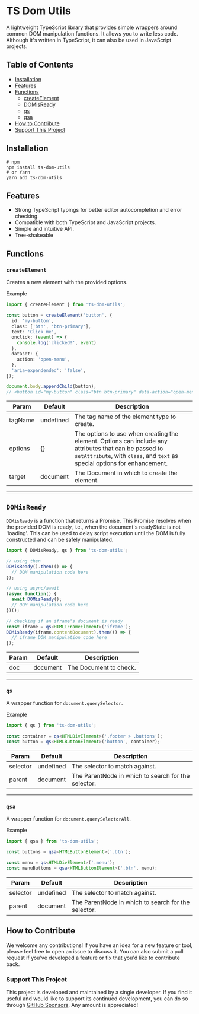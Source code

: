 # TS Dom Utils
A lightweight TypeScript library that provides simple wrappers around common DOM manipulation functions.
It allows you to write less code.
Although it's written in TypeScript, it can also be used in JavaScript projects.

## Table of Contents


- [Installation](#installation)
- [Features](#features)
- [Functions](#functions)
    - [createElement](#createelement)
    - [DOMisReady](#domisready)
    - [qs](#qs)
    - [qsa](#qsa)
- [How to Contribute](#how-to-contribute)
- [Support This Project](#support-this-project)

## Installation

```shell
# npm
npm install ts-dom-utils
# or Yarn
yarn add ts-dom-utils
```

## Features
- Strong TypeScript typings for better editor autocompletion and error checking.
- Compatible with both TypeScript and JavaScript projects.
- Simple and intuitive API.
- Tree-shakeable


## Functions

### `createElement`
Creates a new element with the provided options.

Example
```typescript
import { createElement } from 'ts-dom-utils';

const button = createElement('button', {
  id: 'my-button',
  class: ['btn', 'btn-primary'],
  text: 'Click me',
  onclick: (event) => {
    console.log('clicked!', event)
  },
  dataset: {
    action: 'open-menu',
  },
  'aria-expandended': 'false',
});

document.body.appendChild(button);
// <button id="my-button" class="btn btn-primary" data-action="open-menu" aria-expandended="false">Click me</button>
```

| Param   | Default   | Description                                                                                                                                                                         |
|---------|-----------|-------------------------------------------------------------------------------------------------------------------------------------------------------------------------------------|
| tagName | undefined | The tag name of the element type to create.                                                                                                                                         |
| options | {}        | The options to use when creating the element. Options can include any attributes that can be passed to `setAttribute`, with `class`, and `text` as special options for enhancement. |
| target  | document  | The Document in which to create the element.                                                                                                                                        |
---

## `DOMisReady`
`DOMisReady` is a function that returns a Promise. This Promise resolves when the provided DOM is ready, i.e., when the document's readyState is not 'loading'. This can be used to delay script execution until the DOM is fully constructed and can be safely manipulated.
```typescript
import { DOMisReady, qs } from 'ts-dom-utils';

// using then
DOMisReady().then(() => {
  // DOM manipulation code here
});

// using async/await
(async function() {
  await DOMisReady();
  // DOM manipulation code here
})();

// checking if an iframe's document is ready
const iframe = qs<HTMLIFrameElement>('iframe');
DOMisReady(iframe.contentDocument).then(() => {
  // iframe DOM manipulation code here
});

```
| Param | Default   | Description             |
|-------|-----------|-------------------------|
| doc   | document  | The Document to check.  |
---

### `qs`
A wrapper function for `document.querySelector`.

Example
```typescript
import { qs } from 'ts-dom-utils';

const container = qs<HTMLDivElement>('.footer > .buttons');
const button = qs<HTMLButtonElement>('button', container);
```
| Param    | Default    | Description                                         |
|----------|------------|-----------------------------------------------------|
| selector | undefined  | The selector to match against.                      |
| parent   | document   | The ParentNode in which to search for the selector. |

---

### `qsa`
A wrapper function for `document.querySelectorAll`.

Example
```typescript
import { qsa } from 'ts-dom-utils';

const buttons = qsa<HTMLButtonElement>('.btn');

const menu = qs<HTMLDivElement>('.menu');
const menuButtons = qsa<HTMLButtonElement>('.btn', menu);
```

| Param    | Default   | Description                                         |
|----------|-----------|-----------------------------------------------------|
| selector | undefined | The selector to match against.                      |
| parent   | document  | The ParentNode in which to search for the selector. |

## How to Contribute

We welcome any contributions! If you have an idea for a new feature or tool, please feel free to open an issue to discuss it. You can also submit a pull request if you've developed a feature or fix that you'd like to contribute back.

### Support This Project

This project is developed and maintained by a single developer. If you find it useful and would like to support its continued development, you can do so through [GitHub Sponsors](https://github.com/rafaucau/ts-dom-utils?sponsor=1). Any amount is appreciated!

